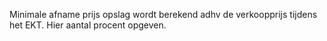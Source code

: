 Minimale afname prijs opslag wordt berekend adhv de verkoopprijs tijdens het EKT. Hier aantal procent opgeven.